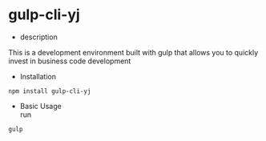 # gulp-cli-yj
* description  

This is a development environment built with gulp that allows you to quickly invest in business code development  

* Installation
```shell
npm install gulp-cli-yj
```  

* Basic Usage  
run
```shell
gulp
```
